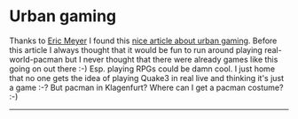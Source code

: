 # Urban gaming

Thanks to <a href="http://meyerweb.com/eric/thoughts/">Eric Meyer</a> I found this <a href="http://newscientist.com/article.ns?id=dn7498">nice article about urban gaming</a>. Before this article I always thought that it would be fun to run around playing real-world-pacman but I never thought that there were already games like this going on out there :-) Esp. playing RPGs could be damn cool. I just home that no one gets the idea of playing Quake3 in real live and thinking it's just a game :-? But pacman in Klagenfurt? Where can I get a pacman costume? :-)

-------------------------------

